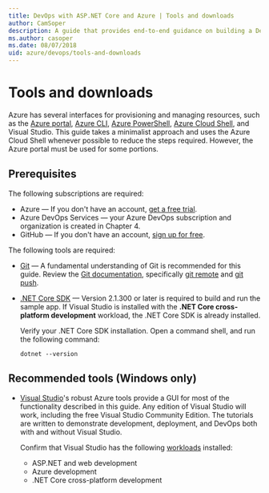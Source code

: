 ```yaml
---
title: DevOps with ASP.NET Core and Azure | Tools and downloads
author: CamSoper
description: A guide that provides end-to-end guidance on building a DevOps pipeline for an ASP.NET Core app hosted in Azure.
ms.author: casoper
ms.date: 08/07/2018
uid: azure/devops/tools-and-downloads
---
```

# Tools and downloads

Azure has several interfaces for provisioning and managing resources, such as the [Azure portal](https://portal.azure.com), [Azure CLI](https://docs.microsoft.com/cli/azure/), [Azure PowerShell](https://docs.microsoft.com/powershell/azure/overview), [Azure Cloud Shell](https://shell.azure.com/bash), and Visual Studio. This guide takes a minimalist approach and uses the Azure Cloud Shell whenever possible to reduce the steps required. However, the Azure portal must be used for some portions.

## Prerequisites

The following subscriptions are required:

* Azure &mdash; If you don't have an account, [get a free trial](https://azure.microsoft.com/free/).
* Azure DevOps Services &mdash; your Azure DevOps subscription and organization is created in Chapter 4.
* GitHub &mdash; If you don't have an account, [sign up for free](https://github.com/join).

The following tools are required:

* [Git](https://git-scm.com/downloads) &mdash; A fundamental understanding of Git is recommended for this guide. Review the [Git documentation](https://git-scm.com/doc), specifically [git remote](https://git-scm.com/docs/git-remote) and [git push](https://git-scm.com/docs/git-push).
* [.NET Core SDK](https://www.microsoft.com/net/download/) &mdash; Version 2.1.300 or later is required to build and run the sample app. If Visual Studio is installed with the **.NET Core cross-platform development** workload, the .NET Core SDK is already installed.

    Verify your .NET Core SDK installation. Open a command shell, and run the following command:

    ```console
    dotnet --version
    ```

## Recommended tools (Windows only)

* [Visual Studio](https://www.visualstudio.com/)'s robust Azure tools provide a GUI for most of the functionality described in this guide. Any edition of Visual Studio will work, including the free Visual Studio Community Edition. The tutorials are written to demonstrate development, deployment, and DevOps both with and without Visual Studio.

  Confirm that Visual Studio has the following [workloads](https://docs.microsoft.com/visualstudio/install/modify-visual-studio) installed:

  * ASP.NET and web development
  * Azure development
  * .NET Core cross-platform development
